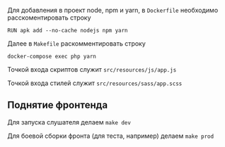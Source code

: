 Для добавления в проект node, npm и yarn, в `Dockerfile` необходимо расскоментировать строку

    RUN apk add --no-cache nodejs npm yarn

Далее в `Makefile` раскомментировать строку 

    docker-compose exec php yarn


Точкой входа скриптов служит `src/resources/js/app.js`

Точкой входа стилей служит `src/resources/sass/app.scss`

## Поднятие фронтенда
Для запуска слушателя делаем `make dev`

Для боевой сборки фронта (для теста, например) делаем `make prod`
